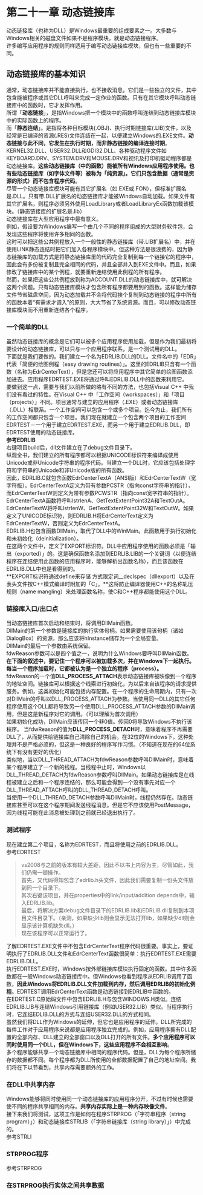 # 第二十一章 动态链接库
动态链接库（也称为DLL）是Windows最重要的组成要素之一。大多数与Windows相关的磁盘文件如果不是程序模块，就是动态链接程序。  
许多编写应用程序的规则同样适用于编写动态链接库模块，但也有一些重要的不同。
## 动态链接库的基本知识
通常，动态链接库并不能直接执行，也不接收消息。它们是一些独立的文件，其中包含能被程序或其它DLL呼叫来完成一定作业的函数。只有在其它模块呼叫动态链接库中的函数时，它才发挥作用。   
所谓「**动态链接**」，是指Windows把一个模块中的函数呼叫连结到动态链接库模块中的实际函数上的程序。   
而「**静态连结**」。是指将各种目标模块(.OBJ)、执行时期链接库(.LIB)文件，以及经常是已编译的资源(.RES)文件连结在一起，以便建立Windows的.EXE文件。**动态链接与此不同，它发生在执行时期，而非静态链接的编译连接时期**。     
KERNEL32.DLL、USER32.DLL和GDI32.DLL、各种驱动程序文件如KEYBOARD.DRV、SYSTEM.DRV和MOUSE.DRV和视讯及打印机驱动程序都是动态链接库。**这些动态链接库（中的函数）能被所有Windows应用程序使用。也有些动态链接库（如字体文件等）被称为「纯资源」。它们只包含数据（通常是资源的形式）而不包含程序代码**。     
尽管一个动态链接库模块可能有其它扩展名（如.EXE或.FON），但标准扩展名是.DLL。只有带.DLL扩展名的动态链接库才能被Windows自动加载。如果文件有其它扩展名，则程序必须另外使用LoadLibrary或者LoadLibraryEx函数加载该模块。（静态链接库的扩展名是.lib）   
动态链接库在大型应用程序中最有意义。   
例如，假设要为Windows编写一个由几个不同的程序组成的大型财务软件包，会发现这些程序将使用许多相同的函数。   
这时可以把这些公共例程放入一个一般性的静态链接库（带.LIB扩展名）中，并在使用LINK静态连结时把它们加入各程序模块中。但这种方法是很浪费的，因为静态链接库的加载方式是将静态链接库里的代码完全复制到每一个链接它的程序中，因此会有多份被复制且完全相同的代码，并且全部并入到EXE文件中。而且，如果修改了链接库中的某个例程，就要重新连结使用此例程的所有程序。   
然而，如果把这些公共例程放到称为ACCOUNT.DLL的动态链接库中，就可解决这两个问题。只有动态链接库模块才包含所有程序都要用到的函数。这样能为储存文件节省磁盘空间，因为动态加载并不会将代码挨个复制到动态链接的程序中所有的函数本着“有需求才调入”的原则，大大节省了系统资源。而且，可以修改动态链接库模块而不用重新连结各个程序。    
### 一个简单的DLL
虽然动态链接库的概念是它们可以被多个应用程序使用加载，但是作为我们最初将要设计的动态链接库，可以只与一个应用程序联系，是一个测试用的DLL。   
下面就是我们要做的。我们建立一个名为EDRLIB.DLL的DLL。文件名中的「EDR」代表「简便的绘图例程（easy drawing routines）」。这里的EDRLIB只含有一个函数（名称为EdrCenterText），但是您还可以将应用程序中其它简单的绘图函数添加进去。应用程序EDRTEST.EXE将通过呼叫EDRLIB.DLL中的函数来利用它。    
要做到这一点，需要与我们以前所做的略有不同的方法，也包括Visual C++ 中我们没有看过的特性。在Visual C++ 中「工作空间（workspaces）」和「项目（projects）」不同。项目通常与建立的应用程序（.EXE）或者动态链接库（.DLL）相联系。一个工作空间可以包含一个或多个项目。迄今为止，我们所有的工作空间都只包含一个项目。我们现在就建立一个包含两个项目的工作空间EDRTEST－一个用于建立EDRTEST.EXE，而另一个用于建立EDRLIB.DLL，即EDRTEST使用的动态链接库。   
**参考EDRLIB**   
右键项目build后，dll文件建立在了debug文件目录下。   
纵观全书，我们建立的所有程序都可以根据UNICODE标识符来编译成使用Unicode或非Unicode字符串的程序代码。当建立一个DLL时，它应该包括处理字符和字符串的Unicode和非Unicode版的所有函数。  
因此，EDRLIB.C就包含函数EdrCenterTextA（ANSI版）和EdrCenterTextW（宽字符版）。EdrCenterTextA定义为带有参数PCSTR（指向const字符串的指针），而EdrCenterTextW则定义为带有参数PCWSTR（指向const宽字符串的指针）。EdrCenterTextA函数将呼叫lstrlenA、GetTextExtentPoint32A和TextOutA。EdrCenterTextW将呼叫lstrlenW、GetTextExtentPoint32W和TextOutW。如果定义了UNICODE标识符，则EDRLIB.H将EdrCenterText定义为EdrCenterTextW，否则定义为EdrCenterTextA。    
EDRLIB.H也包含函数DllMain，取代了DLL中的WinMain。此函数用于执行初始化和未初始化（deinitialization）。    
在这两个文件中，定义了EXPORT标识符。DLL中应用程序使用的函数必须是「输出（exported）」的。这是确保函数名添加到EDRLIB.LIB的一个关键词（以便连结程序在连结使用此函数的应用程序时，能够解析出函数名称），而且该函数在EDRLIB.DLL中也是看得到的。   
**EXPORT标识符通过define来存储 方式限定词__declspec（dllexport）以及在表头文件按C++模式编译时附加的「C」。**这将防止编译器使用C++的名称轧压规则（name mangling）来处理函数名称，使C和C++程序都能使用这个DLL。
### 链接库入口/出口点
当动态链接库首次启动和结束时，将调用DllMain函数。   
DllMain的第一个参数是链接库的执行实体句柄。如果需要使用该句柄（诸如DialogBox）的资源，那么应该将hInstance储存为一个全局变量。   
DllMain的最后一个参数由系统保留。   
fdwReason参数可以是四个值之一，说明为什么Windows要呼叫DllMain函数。   
**在下面的叙述中，要记住一个程序可以被加载多次，并在Windows下一起执行。每当一个程序加载时，它都被认为是一个独立的程序（process）。**   
fdwReason的一个值**DLL_PROCESS_ATTACH**表示动态链接库被映像到一个程序的地址空间。链接库可以根据这个线索进行初始化，为以后来自该程序的请求提供服务。例如，这类初始化可能包括内存配置。在一个程序的生命周期内，只有一次对DllMain的呼叫以DLL_PROCESS_ATTACH为参数。当使用同一DLL的其它任何程序使用这个DLL都将导致另一个使用DLL_PROCESS_ATTACH参数的DllMain调用，但是这是新程序对它的调用。（可以理解为首次调用）    
如果初始化成功，DllMain应该传回一个非0值。传回0将导致Windows不执行该程序。
当fdwReason的值为**DLL_PROCESS_DETACH**时，意味着程序不再需要DLL了，从而提供给链接库自己清除自己的机会。在32位的Windows下，这种处理并不是严格必须的，但这是一种良好的程序写作习惯。（不知道在现在的64位系统下有没有更好的优化）   
类似地，当以DLL_THREAD_ATTACH为fdwReason参数呼叫DllMain时，意味着某个程序建立了一个新的线程。当线程中止时，Windows以DLL_THREAD_DETACH为fdwReason参数呼叫DllMain。如果动态链接库是在线程被建立之后和一个程序连结的，那么可能会得到一个没有事先对应一个DLL_THREAD_ATTACH呼叫的DLL_THREAD_DETACH呼叫。    
当使用一个DLL_THREAD_DETACH参数呼叫DllMain时，线程仍然存在。动态链接库甚至可以在这个程序期间发送线程消息。但是它不应该使用PostMessage，因为线程可能在此消息被处理到之前就已经退出执行了。    
### 测试程序
现在建立第二个项目，名称为EDRTEST，而且将使用之前的EDRLIB.DLL。  
参考EDRTEST   
> vs2008与之前的版本有较大差距，因此不以书上内容为主，尽管如此，我们仍需一顿操作。   
> 首先，又代码得知包含了edrlib.h头文件，因此我们需要复制一份头文件放到同一个目录下。   
> 其次右键该项目，并在properties中的link/input/addition depends中，输入EDRLIB.lib。     
> 最后，将解决方案debug文件目录下的EDRLIB.lib和EDRLIB.dll复制到本项目文件目录下。（亲测，如果缺少lib则会显示无法打开lib，如果缺少dll则会显示该计算机缺失dll。）   
> 现在该程序可以正常运行了。   
   
了解EDRTEST.EXE文件中不包含EdrCenterText程序代码很重要。事实上，要证明执行了EDRLIB.DLL文件和EdrCenterText函数很简单：执行EDRTEST.EXE需要EDRLIB.DLL。   
执行EDRTEST.EXE时，Windows按外部链接库模块执行固定的函数。其中许多函数都在一般Windows动态链接库中。但Windows也看到程序从EDRLIB调用了函数，**因此Windows将EDRLIB.DLL文件加载到内存，然后调用EDRLIB的初始化例程**。EDRTEST调用EdrCenterText函数是动态链接到EDRLIB中函数的。  
在EDRTEST.C原始码文件中包含EDRLIB.H与包含WINDOWS.H类似。连结EDRLIB.LIB与连结Windows引用链接库（例如USER32.LIB）类似。当程序执行时，它连结EDLIB.DLL的方式与连结USER32.DLL的方式相同。   
虽然我们将DLL作为Windows的延伸，但它也是应用程序的延伸。DLL所完成的每件工作对于应用程序来说都是应用程序独立完成的。例如，应用程序拥有DLL配置的全部内存、DLL建立的全部窗口以及DLL打开的所有文件。**多个应用程序可以同时使用同一个DLL，但在Windows下，这些应用程序不会相互影响**。     
多个程序能够共享一个动态链接库中相同的程序代码。但是，DLL为每个程序所储存的数据都不同。每个程序都为DLL所使用的全部数据配置了自己的地址空间。我们将在下以节看到，共享内存需要额外的工作。   
### 在DLL中共享内存
Windows能够将同时使用同一个动态链接库的应用程序分开，不过有时候也需要使不同的程序共享相同的内存。**共享内存实际上是一种内存映像文件**。   
接下来我们将测试，这项工作是如何在程序STRPROG（「字符串程序（string program）」）和动态链接库STRLIB（「字符串链接库（string library）」）中完成的。   
参考STRLI
### STRPROG程序
参考STRPROG
### 在STRPROG执行实体之间共享数据